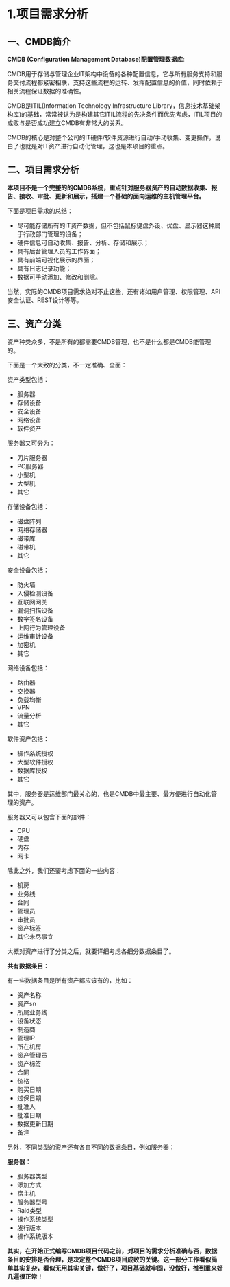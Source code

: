 # 1.项目需求分析

## 一、CMDB简介

**CMDB (Configuration Management Database)配置管理数据库**:

CMDB用于存储与管理企业IT架构中设备的各种配置信息，它与所有服务支持和服务交付流程都紧密相联，支持这些流程的运转、发挥配置信息的价值，同时依赖于相关流程保证数据的准确性。

CMDB是ITIL(Information Technology Infrastructure Library，信息技术基础架构库)的基础，常常被认为是构建其它ITIL流程的先决条件而优先考虑，ITIL项目的成败与是否成功建立CMDB有非常大的关系。

CMDB的核心是对整个公司的IT硬件/软件资源进行自动/手动收集、变更操作，说白了也就是对IT资产进行自动化管理，这也是本项目的重点。

## 二、项目需求分析

**本项目不是一个完整的的CMDB系统，重点针对服务器资产的自动数据收集、报告、接收、审批、更新和展示，搭建一个基础的面向运维的主机管理平台。**

下面是项目需求的总结：

- 尽可能存储所有的IT资产数据，但不包括鼠标键盘外设、优盘、显示器这种属于行政部门管理的设备；
- 硬件信息可自动收集、报告、分析、存储和展示；
- 具有后台管理人员的工作界面；
- 具有前端可视化展示的界面；
- 具有日志记录功能；
- 数据可手动添加、修改和删除。

当然，实际的CMDB项目需求绝对不止这些，还有诸如用户管理、权限管理、API安全认证、REST设计等等。

## 三、资产分类

资产种类众多，不是所有的都需要CMDB管理，也不是什么都是CMDB能管理的。

下面是一个大致的分类，不一定准确、全面：

资产类型包括：

- 服务器
- 存储设备
- 安全设备
- 网络设备
- 软件资产

服务器又可分为：

- 刀片服务器
- PC服务器
- 小型机
- 大型机
- 其它

存储设备包括：

- 磁盘阵列
- 网络存储器
- 磁带库
- 磁带机
- 其它

安全设备包括：

- 防火墙
- 入侵检测设备
- 互联网网关
- 漏洞扫描设备
- 数字签名设备
- 上网行为管理设备
- 运维审计设备
- 加密机
- 其它

网络设备包括：

- 路由器
- 交换器
- 负载均衡
- VPN
- 流量分析
- 其它

软件资产包括：

- 操作系统授权
- 大型软件授权
- 数据库授权
- 其它

其中，服务器是运维部门最关心的，也是CMDB中最主要、最方便进行自动化管理的资产。

服务器又可以包含下面的部件：

- CPU
- 硬盘
- 内存
- 网卡

除此之外，我们还要考虑下面的一些内容：

- 机房
- 业务线
- 合同
- 管理员
- 审批员
- 资产标签
- 其它未尽事宜

大概对资产进行了分类之后，就要详细考虑各细分数据条目了。

**共有数据条目：**

有一些数据条目是所有资产都应该有的，比如：

- 资产名称
- 资产sn
- 所属业务线
- 设备状态
- 制造商
- 管理IP
- 所在机房
- 资产管理员
- 资产标签
- 合同
- 价格
- 购买日期
- 过保日期
- 批准人
- 批准日期
- 数据更新日期
- 备注

另外，不同类型的资产还有各自不同的数据条目，例如服务器：

**服务器：**

- 服务器类型
- 添加方式
- 宿主机
- 服务器型号
- Raid类型
- 操作系统类型
- 发行版本
- 操作系统版本

**其实，在开始正式编写CMDB项目代码之前，对项目的需求分析准确与否，数据条目的安排是否合理，是决定整个CMDB项目成败的关键。这一部分工作看似简单其实复杂，看似无用其实关键，做好了，项目基础就牢固，没做好，推到重来好几遍很正常！**